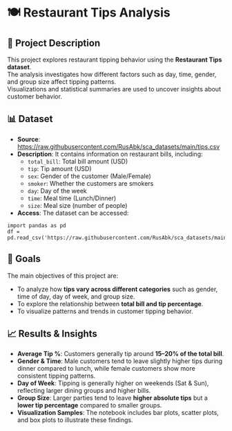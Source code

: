 # 🍽️ Restaurant Tips Analysis  

## 📖 Project Description  
This project explores restaurant tipping behavior using the **Restaurant Tips dataset**.  
The analysis investigates how different factors such as day, time, gender, and group size affect tipping patterns.  
Visualizations and statistical summaries are used to uncover insights about customer behavior.  

## 📊 Dataset  
- **Source**: https://raw.githubusercontent.com/RusAbk/sca_datasets/main/tips.csv
- **Description**: It contains information on restaurant bills, including:  
  - `total_bill`: Total bill amount (USD)  
  - `tip`: Tip amount (USD)  
  - `sex`: Gender of the customer (Male/Female)  
  - `smoker`: Whether the customers are smokers  
  - `day`: Day of the week
  - `time`: Meal time (Lunch/Dinner)  
  - `size`: Meal size (number of people)
- **Access**: The dataset can be accessed:
```
import pandas as pd
df = pd.read_csv('https://raw.githubusercontent.com/RusAbk/sca_datasets/main/tips.csv')
```

## 🎯 Goals  
The main objectives of this project are:  
- To analyze how **tips vary across different categories** such as gender, time of day, day of week, and group size.  
- To explore the relationship between **total bill and tip percentage**.  
- To visualize patterns and trends in customer tipping behavior.

## 📈 Results & Insights  
- **Average Tip %**: Customers generally tip around **15–20% of the total bill**.  
- **Gender & Time**: Male customers tend to leave slightly higher tips during dinner compared to lunch, while female customers show more consistent tipping patterns.  
- **Day of Week**: Tipping is generally higher on weekends (Sat & Sun), reflecting larger dining groups and higher bills.  
- **Group Size**: Larger parties tend to leave **higher absolute tips** but a **lower tip percentage** compared to smaller groups.  
- **Visualization Samples**: The notebook includes bar plots, scatter plots, and box plots to illustrate these findings.
